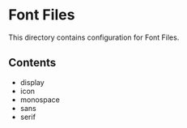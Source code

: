 # Font Files

This directory contains configuration for Font Files.

## Contents

- display
- icon
- monospace
- sans
- serif


